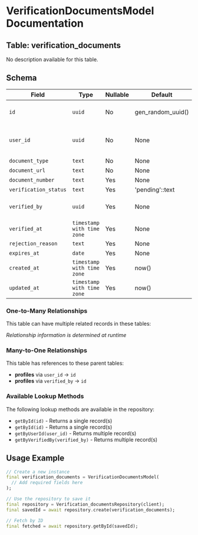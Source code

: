# VerificationDocumentsModel Documentation

## Table: verification_documents

No description available for this table.

## Schema

| Field | Type | Nullable | Default | Constraints |
|-------|------|----------|---------|-------------|
| `id` | `uuid` | No | gen_random_uuid() | Primary Key, Not Null |
| `user_id` | `uuid` | No | None | Not Null, Foreign Key → profiles(id) |
| `document_type` | `text` | No | None | Not Null |
| `document_url` | `text` | No | None | Not Null |
| `document_number` | `text` | Yes | None | - |
| `verification_status` | `text` | Yes | 'pending'::text | - |
| `verified_by` | `uuid` | Yes | None | Foreign Key → profiles(id) |
| `verified_at` | `timestamp with time zone` | Yes | None | - |
| `rejection_reason` | `text` | Yes | None | - |
| `expires_at` | `date` | Yes | None | - |
| `created_at` | `timestamp with time zone` | Yes | now() | - |
| `updated_at` | `timestamp with time zone` | Yes | now() | - |

### One-to-Many Relationships

This table can have multiple related records in these tables:

*Relationship information is determined at runtime*

### Many-to-One Relationships

This table has references to these parent tables:

- **profiles** via `user_id` → `id`
- **profiles** via `verified_by` → `id`

### Available Lookup Methods

The following lookup methods are available in the repository:

- `getById(id)` - Returns a single record(s)
- `getById(id)` - Returns a single record(s)
- `getByUserId(user_id)` - Returns multiple record(s)
- `getByVerifiedBy(verified_by)` - Returns multiple record(s)


## Usage Example

```dart
// Create a new instance
final verification_documents = VerificationDocumentsModel(
  // Add required fields here
);

// Use the repository to save it
final repository = Verification_documentsRepository(client);
final savedId = await repository.create(verification_documents);

// Fetch by ID
final fetched = await repository.getById(savedId);
```
